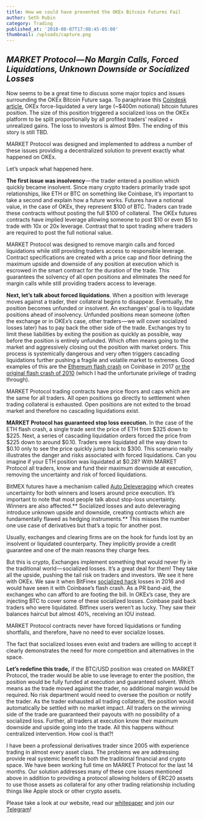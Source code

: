 ```yaml
---
title: How we could have prevented the OKEx Bitcoin Futures Fail
author: Seth Rubin
category: Trading
published_at: '2018-08-07T17:08:45-05:00'
thumbnail: /uploads/capture.png
---
```

## _MARKET Protocol — No Margin Calls, Forced Liquidations, Unknown Downside or Socialized Losses_

Now seems to be a great time to discuss some major topics and issues surrounding the OKEx Bitcoin Future saga. To paraphrase this [Coindesk article](https://www.coindesk.com/okex-confirms-9m-clawback-after-enormous-bitcoin-futures-position-fails/), OKEx force-liquidated a very large (~$400m notional) bitcoin futures position. The size of this position triggered a socialized loss on the OKEx platform to be split proportionally by all profited traders’ realized + unrealized gains. The loss to investors is almost $9m. The ending of this story is still TBD.

MARKET Protocol was designed and implemented to address a number of these issues providing a decentralized solution to prevent exactly what happened on OKEx.

Let’s unpack what happened here.

**The first issue was insolvency** — the trader entered a position which quickly became insolvent. Since many crypto traders primarily trade spot relationships, like ETH or BTC on something like Coinbase, it’s important to take a second and explain how a future works. Futures have a notional value, in the case of OKEx, they represent $100 of BTC. Traders can trade these contracts without posting the full $100 of collateral. The OKEx futures contracts have implied leverage allowing someone to post $10 or even $5 to trade with 10x or 20x leverage. Contrast that to spot trading where traders are required to post the full notional value.

MARKET Protocol was designed to remove margin calls and forced liquidations while still providing traders access to responsible leverage. Contract specifications are created with a price cap and floor defining the maximum upside and downside of any position at execution which is escrowed in the smart contract for the duration of the trade. This guarantees the solvency of all open positions and eliminates the need for margin calls while still providing traders access to leverage.

**Next, let’s talk about forced liquidations**. When a position with leverage moves against a trader, their collateral begins to disappear. Eventually, the position becomes unfunded or insolvent. An exchanges’ goal is to liquidate positions ahead of insolvency. Unfunded positions mean someone (often the exchange or in OKEx’s case, other traders — we will cover socialized losses later) has to pay back the other side of the trade. Exchanges try to limit these liabilities by exiting the position as quickly as possible, way before the position is entirely unfunded. Which often means going to the market and aggressively closing out the position with market orders. This process is systemically dangerous and very often triggers cascading liquidations further pushing a fragile and volatile market to extremes. Good examples of this are the [Ethereum flash crash](https://news.bitcoin.com/coinbase-under-investigation-for-ethereum-flash-crash/) on Coinbase in 2017 [or the original flash crash of 2010](https://en.wikipedia.org/wiki/2010_Flash_Crash) (which I had the unfortunate privilege of trading through).

MARKET Protocol trading contracts have price floors and caps which are the same for all traders. All open positions go directly to settlement when trading collateral is exhausted. Open positions are not exited to the broad market and therefore no cascading liquidations exist.

**MARKET Protocol has guaranteed stop loss execution.** In the case of the ETH flash crash, a single trade sent the price of ETH from $325 down to $225. Next, a series of cascading liquidation orders forced the price from $225 down to around $0.10. Traders were liquidated all the way down to $0.10 only to see the price quickly jump back to $300. This scenario really illustrates the danger and risks associated with forced liquidations. Can you imagine if your ETH position was liquidated at $0.28? With MARKET Protocol all traders, know and fund their maximum downside at execution, removing the uncertainty and risk of forced liquidations.

BitMEX futures have a mechanism called [Auto Deleveraging](https://www.bitmex.com/app/autoDeleveraging) which creates uncertainty for both winners and losers around price execution. It’s important to note that most people talk about stop-loss uncertainty. Winners are also affected.** Socialized losses and auto deleveraging introduce unknown upside and downside, creating contracts which are fundamentally flawed as hedging instruments.** This misses the number one use case of derivatives but that’s a topic for another post.

Usually, exchanges and clearing firms are on the hook for funds lost by an insolvent or liquidated counterparty. They implicitly provide a credit guarantee and one of the main reasons they charge fees.

But this is crypto, Exchanges implement something that would never fly in the traditional world — socialized losses. It’s a great deal for them! They take all the upside, pushing the tail risk on traders and investors. We see it here with OKEx. We saw it when BitFinex [socialized hack](https://www.reuters.com/article/us-bitfinex-hacked-hongkong/bitfinex-says-expects-socialized-loss-for-72-million-bitcoin-hack-idUSKCN10G0CZ) losses in 2016 and would have seen it with Coinbase’s flash crash. As a PR band-aid, the exchanges who can afford to are footing the bill. In OKEx’s case, they are injecting BTC to cover some of these socialized losses. Coinbase paid back traders who were liquidated. Bitfinex users weren’t as lucky. They saw their balances haircut but almost 40%, receiving an IOU instead.

MARKET Protocol contracts never have forced liquidations or funding shortfalls, and therefore, have no need to ever socialize losses.

The fact that socialized losses even exist and traders are willing to accept it clearly demonstrates the need for more competition and alternatives in the space.

**Let’s redefine this trade,** if the BTC/USD position was created on MARKET Protocol, the trader would be able to use leverage to enter the position, the position would be fully funded at execution and guaranteed solvent. Which means as the trade moved against the trader, no additional margin would be required. No risk department would need to oversee the position or notify the trader. As the trader exhausted all trading collateral, the position would automatically be settled with no market impact. All traders on the winning side of the trade are guaranteed their payouts with no possibility of a socialized loss. Further, all traders at execution know their maximum downside and upside going into the trade. All this happens without centralized intervention. How cool is that?!

I have been a professional derivatives trader since 2005 with experience trading in almost every asset class. The problems we are addressing provide real systemic benefit to both the traditional financial and crypto space. We have been working full time on MARKET Protocol for the last 14 months. Our solution addresses many of these core issues mentioned above in addition to providing a protocol allowing holders of ERC20 assets to use those assets as collateral for any other trading relationship including things like Apple stock or other crypto assets.

Please take a look at our website, read our [whitepaper](https://marketprotocol.io/whitepaper) and join our [Telegram](https://t.me/Market_Protocol_Chat)!
